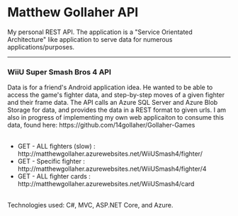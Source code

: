 <h1>
Matthew Gollaher API
</h1>

My personal REST API. The application is a "Service Orientated Architecture" like application to serve data for numerous applications/purposes. 

<hr/>
<h3>WiiU Super Smash Bros 4 API</h3>
Data is for a friend's Android application idea. He wanted to be able to access the game's fighter data, and step-by-step moves of a given fighter and their frame data. The API calls an Azure SQL Server and Azure Blob Storage for data, and provides the data in a REST format to given urls. I am also in progress of implementing my own web applicaiton to consume this data, found here: https://github.com/14gollaher/Gollaher-Games

<br/>
<br/>

<ul>
  <li>
  GET - ALL fighters (slow) : http://matthewgollaher.azurewebsites.net/WiiUSmash4/fighter/
  </li>
  <li>
  GET - Specific fighter    : http://matthewgollaher.azurewebsites.net/WiiUSmash4/fighter/4
  </li>
  <li>
  GET - ALL fighter cards   : http://matthewgollaher.azurewebsites.net/WiiUSmash4/card
  </li>
</ul>

<br/>
Technologies used: C#, MVC, ASP.NET Core, and Azure.


